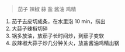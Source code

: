 > 茄子 辣椒 蒜 盐 酱油 鸡精

1. 茄子去皮切成条，在水里泡 10 min，捞出
2. 大蒜子辣椒切碎
3. 锅多放油，放茄子长时间炒，到茄子变软
4. 放辣椒大蒜子炒几分钟关火，放盐酱油鸡精出锅